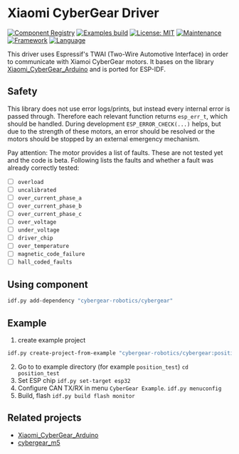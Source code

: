 # Xiaomi CyberGear Driver

[![Component Registry](https://components.espressif.com/components/cybergear-robotics/cybergear/badge.svg)](https://components.espressif.com/components/cybergear-robotics/cybergear)
[![Examples build](https://github.com/cybergear-robotics/cybergear/actions/workflows/build_example.yml/badge.svg)](https://github.com/cybergear-robotics/cybergear/actions/workflows/build_example.yml)
[![License: MIT](https://img.shields.io/badge/License-MIT-yellow.svg)](https://opensource.org/licenses/MIT)
[![Maintenance](https://img.shields.io/badge/Maintained%3F-yes-green.svg)](https://GitHub.com/Naereen/cybergear-robotics/cybergear/commit-activity)
[![Framework](https://img.shields.io/badge/Framework-ESP_IDF-orange.svg)](https://shields.io/)
[![Language](https://img.shields.io/badge/Language-C-purple.svg)](https://shields.io/)


This driver uses Espressif's TWAI (Two-Wire Automotive Interface) in
order to communicate with Xiamoi CyberGear motors. It bases on the library
[Xiaomi_CyberGear_Arduino](https://github.com/DanielKalicki/Xiaomi_CyberGear_Arduino)
and is ported for ESP-IDF.

## Safety

This library does not use error logs/prints, but instead every internal error is
passed through. Therefore each relevant function returns `esp_err_t`, which should
be handled. During development `ESP_ERROR_CHECK(...)` helps, but due to the strength
of these motors, an error should be resolved or the motors should be stopped by an
external emergency mechanism.

Pay attention: The motor provides a list of faults. These are not tested yet and the code is beta.
Following lists the faults and whether a fault was already correctly tested:

* [ ] `overload`
* [ ] `uncalibrated`
* [ ] `over_current_phase_a`
* [ ] `over_current_phase_b`
* [ ] `over_current_phase_c`
* [ ] `over_voltage`
* [ ] `under_voltage`
* [ ] `driver_chip`
* [ ] `over_temperature`
* [ ] `magnetic_code_failure`
* [ ] `hall_coded_faults`

## Using component
```bash
idf.py add-dependency "cybergear-robotics/cybergear"
```

## Example

1. create example project
```bash
idf.py create-project-from-example "cybergear-robotics/cybergear:position_test"
```
2. Go to to example directory (for example `position_test`)
   `cd position_test`
3. Set ESP chip
   `idf.py set-target esp32`
4. Configure CAN TX/RX in menu `CyberGear Example`.
   `idf.py menuconfig`
5. Build, flash
   `idf.py build flash monitor`

## Related projects

* [Xiaomi_CyberGear_Arduino](https://github.com/DanielKalicki/Xiaomi_CyberGear_Arduino)
* [cybergear_m5](https://github.com/project-sternbergia/cybergear_m5)
